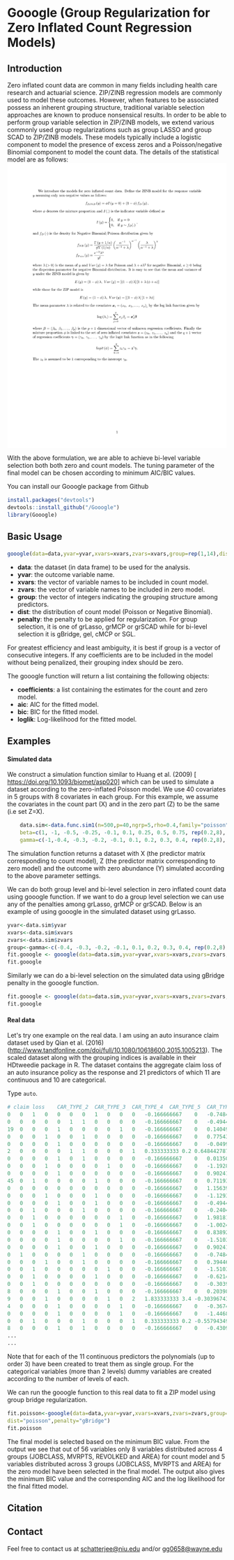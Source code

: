 # Gooogle (Group Regularization for Zero Inflated Count Regression Models)

## Introduction
Zero inflated count data are common in many fields including health care research and actuarial science. ZIP/ZINB regression models are commonly used to model these outcomes. However, when features to be associated possess an inherent grouping structure, traditional variable selection approaches are known to produce nonsensical results. In order to be able to perform group variable selection in ZIP/ZINB models, we extend various commonly used group regularizations such as group LASSO and group SCAD to ZIP/ZINB models. These models typically include a logistic component to model the presence of excess zeros and a Poisson/negative Binomial component to model the count data. The details of the statistical model are as follows:
<img src="misc/model.png" width="600" align="center">

With the above formulation, we are able to achieve bi-level variable selection both both zero and count models. The tuning parameter of the final model can be chosen according to minimum AIC/BIC values.  

You can install our Gooogle package from Github
```r
install.packages("devtools")
devtools::install_github("/Gooogle")
library(Gooogle)
```

## Basic Usage

```r
gooogle(data=data,yvar=yvar,xvars=xvars,zvars=xvars,group=rep(1,14),dist="poisson",penalty="gBridge")
```

- **data**: the dataset (in data frame) to be used for the analysis. 
- **yvar**:  the outcome variable name. 
- **xvars**: the vector of variable names to be included in count model.
- **zvars**: the vector of variable names to be included in zero model.
- **group**: the vector of integers indicating the grouping structure among predictors. 
- **dist**: the distribution of count model (Poisson or Negative Binomial).   
- **penalty**: the penalty to be applied for regularization. For group selection, it is one of grLasso, grMCP or grSCAD while for bi-level selection it is gBridge, gel, cMCP or SGL.  

For greatest efficiency and least ambiguity, it is best if group is a vector of consecutive integers. If any coefficients are to be included in the model without being penalized, their grouping index should be zero. 

The gooogle function will return a list containing the following objects:
- **coefficients**: a list containing the estimates for the count and zero model.  
- **aic**: AIC for the fitted model.  
- **bic**: BIC for the fitted model.  
- **loglik**: Log-likelihood for the fitted model.

## Examples

#### Simulated data  
We construct a simulation function similar to Huang et al. (2009) [ https://doi.org/10.1093/biomet/asp020] which can be used to simulate a dataset according to the zero-inflated Poisson model. We use 40 covariates in 5 groups with 8 covariates in each group. For this example, we assume the covariates in the count part (X) and in the zero part (Z) to be the same (i.e set Z=X).

```r
    data.sim<-data.func.sim1(n=500,p=40,ngrp=5,rho=0.4,family="poisson",
    beta=c(1, -1, -0.5, -0.25, -0.1, 0.1, 0.25, 0.5, 0.75, rep(0.2,8), rep(0,24)),
    gamma=c(-1,-0.4, -0.3, -0.2, -0.1, 0.1, 0.2, 0.3, 0.4, rep(0.2,8), rep(0,24)))
```

The simulation function returns a dataset with X (the predictor matrix corresponding to count model), Z (the predictor matrix corresponding to zero model) and the outcome with zero abundance (Y) simulated according to the above parameter settings. 

We can do both group level and bi-level selection in zero inflated count data using gooogle function. If we want to do a group level selection we can use any of the penalties among grLasso, grMCP or grSCAD. Below is an example of using gooogle in the simulated dataset using grLasso.

```r
yvar<-data.sim$yvar
xvars<-data.sim$xvars
zvars<-data.sim$zvars
group<-gamma<-c(-0.4, -0.3, -0.2, -0.1, 0.1, 0.2, 0.3, 0.4, rep(0.2,8), rep(0,24))
fit.gooogle <- gooogle(data=data.sim,yvar=yvar,xvars=xvars,zvars=zvars,group=group,dist="poisson",penalty="grLasso")
fit.gooogle
```
Similarly we can do a bi-level selection on the simulated data using gBridge penalty in the gooogle function.

```r
fit.gooogle <- gooogle(data=data.sim,yvar=yvar,xvars=xvars,zvars=zvars,group=group,dist="poisson",penalty="gBridge")
fit.gooogle
```

#### Real data  
Let's try one example on the real data. I am using an auto insurance claim dataset used by Qian et al. (2016) (http://www.tandfonline.com/doi/full/10.1080/10618600.2015.1005213). The scaled dataset along with the grouping indices is available in their HDtweedie package in R. The dataset contains the aggregate claim loss of an auto insurance policy as the response and 21 predictors of which 11 are continuous and 10 are categorical. 

Type ```auto```.
```r
# claim loss	CAR_TYPE_2	CAR_TYPE_3	CAR_TYPE_4	CAR_TYPE_5	CAR_TYPE_6	MAX_EDUC_2	MAX_EDUC_3	MAX_EDUC_4	MAX_EDUC_5	KIDSDRIV	KIDSDRIV2	KIDSDRIV3	TRAVTIME
0	0	1	0	0	0	0	1	0	0	0	-0.166666667	0	-0.748425538
0	0	0	0	0	1	1	0	0	0	0	-0.166666667	0	-0.494449479
19	0	0	0	1	0	0	0	0	1	0	-0.166666667	0	0.140490669
0	0	0	1	0	0	1	0	0	0	0	-0.166666667	0	0.775430816
0	0	0	0	1	0	0	0	0	0	0	-0.166666667	0	-0.049991376
2	0	0	0	0	1	1	0	0	0	1	0.333333333	0.2	0.648442787
0	0	0	0	1	0	1	0	0	0	0	-0.166666667	0	0.013502639
0	0	0	1	0	0	0	0	1	0	0	-0.166666667	0	-1.192883642
0	0	0	0	1	0	0	0	0	0	0	-0.166666667	0	0.902418846
45	0	1	0	0	0	0	1	0	0	0	-0.166666667	0	0.711936802
0	0	0	0	0	0	0	0	0	0	0	-0.166666667	0	1.156394905
0	0	0	1	0	0	0	1	0	0	0	-0.166666667	0	-1.129389627
0	0	0	0	1	0	0	1	0	0	0	-0.166666667	0	-0.494449479
0	0	1	0	0	0	1	0	0	0	0	-0.166666667	0	-0.24047342
0	0	1	0	0	0	0	0	0	1	0	-0.166666667	0	1.981817097
0	0	1	0	0	0	0	0	0	1	0	-0.166666667	0	-1.002401597
0	0	0	0	1	0	0	1	0	0	0	-0.166666667	0	0.838924831
0	0	0	0	1	0	0	0	0	1	0	-0.166666667	0	-1.510353716
0	0	0	0	1	0	0	1	0	0	0	-0.166666667	0	0.902418846
0	1	0	0	0	0	1	0	0	0	0	-0.166666667	0	-0.748425538
0	0	0	1	0	0	1	0	0	0	0	-0.166666667	0	0.394466728
0	0	1	0	0	0	0	0	1	0	0	-0.166666667	0	-1.510353716
0	0	1	0	0	0	0	1	0	0	0	-0.166666667	0	-0.621437509
0	0	1	0	0	0	0	0	0	0	0	-0.166666667	0	-0.303967435
8	0	0	0	1	0	0	1	0	0	0	-0.166666667	0	0.203984683
9	0	0	1	0	0	0	0	1	0	2	1.833333333	3.4	-0.303967435
4	0	0	0	1	0	0	0	0	1	0	-0.166666667	0	-0.36746145
0	0	0	0	1	0	0	0	0	1	0	-0.166666667	0	-1.446859701
0	0	1	0	0	0	1	0	0	0	1	0.333333333	0.2	-0.557943494
8	0	0	0	1	0	1	0	0	0	0	-0.166666667	0	-0.430955464
...
...
```

Note that for each of the 11 continuous predictors the polynomials (up to order 3)  have been created to treat them as single group. For the categorical variables (more than 2 levels) dummy variables are created according to the number of levels of each.     


We can run the gooogle function to this real data to fit a ZIP model using group bridge regularization. 

```r
fit.poisson<-gooogle(data=data,yvar=yvar,xvars=xvars,zvars=zvars,group=group,samegrp.overlap=T,crit="BIC"
dist="poisson",penalty="gBridge")
fit.poisson
```
The final model is selected based on the minimum BIC value. From the output we see that out of 56 variables only 8 variables distributed across 4 groups (JOBCLASS, MVRPTS, REVOLKED and  AREA) for count model and 5 variables distributed across 3 groups (JOBCLASS, MVRPTS and AREA) for the zero model have been selected in the final model. The output also gives the minimum BIC value and the corresponding AIC and the log likelihood for the final fitted model.

## Citation


## Contact
Feel free to contact us at <schatterjee@niu.edu> and/or <gg0658@wayne.edu>
